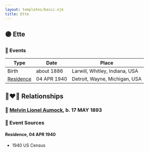 ```yaml
---
layout: templates/basic.njk
title: Ette
---
```

## 🟣 Ette

### 📆 Events

Type | Date | Place
------ | ------ | ------
Birth | about 1886 | Larwill, Whitley, Indiana, USA
[Residence](#event-fcbc4243-b300-4aca-840b-add651c3090a) | 04 APR 1940 | Detroit, Wayne, Michigan, USA

## 👩‍❤️‍👨 Relationships

### 🔵 [Melvin Lionel Aumock](/people/5/52466857), b. 17 MAY 1893

### 📰 Event Sources

#### <a id="event-fcbc4243-b300-4aca-840b-add651c3090a"></a> Residence, 04 APR 1940
* 1940 US Census
